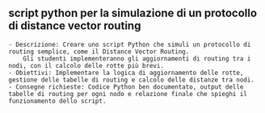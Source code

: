 ## script python per la simulazione di un protocollo di distance vector routing

    - Descrizione: Creare uno script Python che simuli un protocollo di routing semplice, come il Distance Vector Routing. 
        Gli studenti implementeranno gli aggiornamenti di routing tra i nodi, con il calcolo delle rotte più brevi.
    - Obiettivi: Implementare la logica di aggiornamento delle rotte, gestione delle tabelle di routing e calcolo delle distanze tra nodi.
    - Consegne richieste: Codice Python ben documentato, output delle tabelle di routing per ogni nodo e relazione finale che spieghi il funzionamento dello script.
